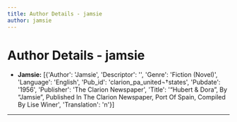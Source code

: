 ```yaml
---
title: Author Details - jamsie
author: jamsie
---
```


# Author Details - jamsie

<ul>
    <li><strong>Jamsie:</strong> [{'Author': 'Jamsie', 'Descriptor': '', 'Genre': 'Fiction (Novel)', 'Language': 'English', 'Pub_id': 'clarion_pa_united¬†states', 'Pubdate': '1956', 'Publisher': 'The Clarion Newspaper', 'Title': '“Hubert & Dora”, By “Jamsie”, Published In The Clarion Newspaper, Port Of Spain, Compiled By Lise Winer', 'Translation': 'n'}]</li>
</ul>
<hr>